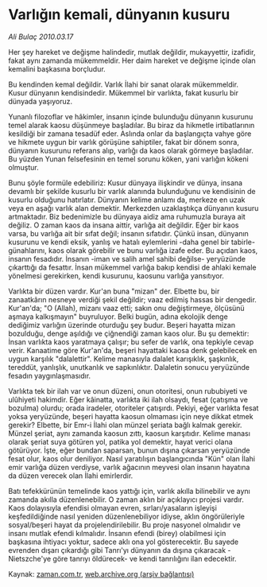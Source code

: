 # Varlığın kemali, dünyanın kusuru

*Ali Bulaç 2010.03.17*

<tr><td class="metin" colspan="2" style="padding-top: 20px; padding-left: 5px; ">Her şey hareket ve değişme halindedir, mutlak değildir, mukayyettir, izafidir, fakat aynı zamanda mükemmeldir. Her daim hareket ve değişme içinde olan kemalini başkasına borçludur.</td></tr><tr><td class="metin" colspan="2" style="padding-top: 20px; padding-left: 5px; "><p>Bu kendinden kemal değildir. Varlık İlahi bir sanat olarak mükemmeldir. Kusur dünyanın kendisindedir. Mükemmel bir varlıkta, fakat kusurlu bir dünyada yaşıyoruz.
<p> Yunanlı filozoflar ve hâkimler, insanın içinde bulunduğu dünyanın kusurunu temel alarak kaosu düşünmeye başladılar. Bu biraz da hikmetle irtibatlarının kesildiği bir zamana tesadüf eder. Aslında onlar da başlangıçta vahye göre ve hikmete uygun bir varlık görüşüne sahiptiler, fakat bir dönem sonra, dünyanın kusurunu referans alıp, varlığı da kaos olarak görmeye başladılar. Bu yüzden Yunan felsefesinin en temel sorunu köken, yani varlığın kökeni olmuştur. 
<p>Bunu şöyle formüle edebiliriz: Kusur dünyaya ilişkindir ve dünya, insana devamlı bir şekilde kusurlu bir varlık alanında bulunduğunu ve kendisinin de kusurlu olduğunu hatırlatır. Dünyanın kelime anlamı da, merkeze en uzak veya en aşağı varlık alan demektir. Merkezden uzaklaştıkça dünyanın kusuru artmaktadır. Biz bedenimizle bu dünyaya aidiz ama ruhumuzla buraya ait değiliz. O zaman kaos da insana aittir, varlığa ait değildir. Eğer bir kaos varsa, bu varlığa ait bir sıfat değil; insanın sıfatıdır. Çünkü insan, dünyanın kusurunu ve kendi eksik, yanlış ve hatalı eylemlerini -daha genel bir tabirle- günahlarını, kaos olarak görebilir ve bunu varlığa izafe eder. Bu açıdan kaos, insanın fesadıdır. İnsanın -iman ve salih amel sahibi değilse- yeryüzünde çıkarttığı da fesattır. İnsan mükemmel varlığa bakıp kendisi de ahlaki kemale yönelmesi gerekirken, kendi kusurunu, kaosunu varlığa yansıtıyor. 
<p>Varlıkta bir düzen vardır. Kur'an buna "mizan" der. Elbette bu, bir zanaatkârın nesneye verdiği şekil değildir; vaaz edilmiş hassas bir dengedir. Kur'an'da; "O (Allah), mizanı vaaz etti; sakın onu değiştirmeye, ölçüsünü aşmaya kalkışmayın" buyruluyor. Belki bugün, adına ekolojik denge dediğimiz varlığın üzerinde oturduğu şey budur. Beşeri hayatta mizan bozulduğu, denge aşıldığı ve çiğnendiği zaman kaos olur. Bu şu demektir: İnsan varlıkta kaos yaratmaya çalışır; bu sefer de varlık, ona tepkiyle cevap verir. Kanaatime göre Kur'an'da, beşeri hayattaki kaosa denk gelebilecek en uygun karşılık "dalalettir". Kelime manasıyla dalalet karışıklık, şaşkınlık, tereddüt, yanlışlık, unutkanlık ve sapkınlıktır. Dalaletin sonucu yeryüzünde fesadın yaygınlaşmasıdır.
<p>Varlıkta tek bir ilah var ve onun düzeni, onun otoritesi, onun rububiyeti ve ulûhiyeti hakimdir. Eğer kâinatta, varlıkta iki ilah olsaydı, fesat (çatışma ve bozulma) olurdu; orada iradeler, otoriteler çatışırdı. Pekiyi, eğer varlıkta fesat yoksa yeryüzünde, beşeri hayatta kaosun olmaması için neye dikkat etmek gerekir? Elbette, bir Emr-i İlahi olan münzel şeriata bağlı kalmak gerekir. Münzel şeriat, aynı zamanda kaosun zıttı, kaosun karşıtıdır. Kelime manası olarak şeriat suya götüren yol, patika yol demektir, hayat verici olana götürüyor. İşte, eğer bundan saparsan, bunun dışına çıkarsan yeryüzünde fesat olur, kaos olur deniliyor. Nasıl yaratılışın başlangıcında "Kün" olan İlahi emir varlığa düzen verdiyse, varlık ağacının meyvesi olan insanın hayatına da düzen verecek olan İlahi emirlerdir.
<p>Batı tefekkürünün temelinde kaos yattığı için, varlık akılla bilinebilir ve aynı zamanda akılla düzenlenebilir. O zaman aklın bir açıklayıcı projesi vardır. Kaos dolayısıyla efendisi olmayan evren, sırları/yasaların işleyişi keşfedildiğinde nasıl yeniden düzenlenebiliyor idiyse, aklın öngörüleriyle sosyal/beşeri hayat da projelendirilebilir. Bu proje nasyonel olmalıdır ve insanı mutlak efendi kılmalıdır. İnsanın efendi (birey) olabilmesi için başkasına ihtiyacı yoktur, sadece aklı ona yol gösterecektir. Bu sayede evrenden dışarı çıkardığı gibi Tanrı'yı dünyanın da dışına çıkaracak -Nietszche'ye göre tanrıyı öldürecek- ve kendi tanrılığını ilan edecektir. <br/></p></p></p></p></p></p></td></tr>

Kaynak: [zaman.com.tr](http://zaman.com.tr/yazar.do?yazino=962547), [web.archive.org (arşiv bağlantısı)](http://web.archive.org/web/20100325043602/http://www.zaman.com.tr:80/yazar.do?yazino=962547)
